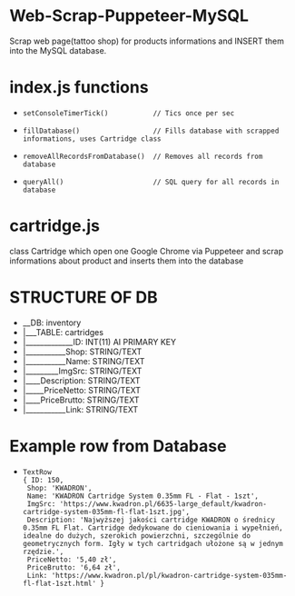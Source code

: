 # Web-Scrap-Puppeteer-MySQL
Scrap web page(tattoo shop) for products informations and INSERT them into the MySQL database.

# index.js functions
  *     setConsoleTimerTick()           // Tics once per sec
  *     fillDatabase()                  // Fills database with scrapped informations, uses Cartridge class
  *     removeAllRecordsFromDatabase()  // Removes all records from database
  *     queryAll()                      // SQL query for all records in database

# cartridge.js
  class Cartridge which open one Google Chrome via Puppeteer and scrap informations about product and inserts them into the database

# STRUCTURE OF DB

 *  __DB: inventory
 * |___TABLE: cartridges
 * |_____________ID: INT(11) AI PRIMARY KEY
 * |___________Shop: STRING/TEXT
 * |___________Name: STRING/TEXT
 * |_________ImgSrc: STRING/TEXT
 * |____Description: STRING/TEXT
 * |_____PriceNetto: STRING/TEXT
 * |____PriceBrutto: STRING/TEXT
 * |___________Link: STRING/TEXT

# Example row from Database

*     TextRow
      { ID: 150,
       Shop: 'KWADRON',
       Name: 'KWADRON Cartridge System 0.35mm FL - Flat - 1szt',
       ImgSrc: 'https://www.kwadron.pl/6635-large_default/kwadron-cartridge-system-035mm-fl-flat-1szt.jpg',
       Description: 'Najwyższej jakości cartridge KWADRON o średnicy 0.35mm FL Flat. Cartridge dedykowane do cieniowania i wypełnień, idealne do dużych, szerokich powierzchni, szczególnie do geometrycznych form. Igły w tych cartridgach ułożone są w jednym rzędzie.',
       PriceNetto: '5,40 zł',
       PriceBrutto: '6,64 zł',
       Link: 'https://www.kwadron.pl/pl/kwadron-cartridge-system-035mm-fl-flat-1szt.html' }

